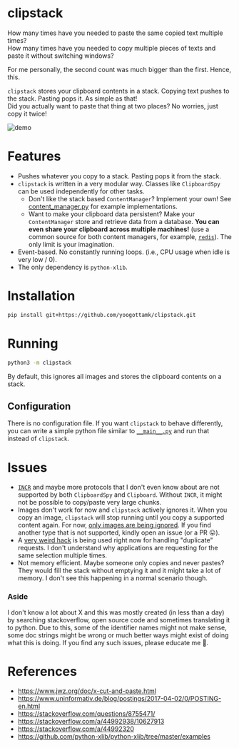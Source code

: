 # clipstack
How many times have you needed to paste the same copied text multiple times?  
How many times have you needed to copy multiple pieces of texts and paste it without switching windows?

For me personally, the second count was much bigger than the first. Hence, this.

`clipstack` stores your clipboard contents in a stack. Copying text pushes to the stack. Pasting pops it. As simple as that!  
Did you actually want to paste that thing at two places? No worries, just copy it twice!

![demo](./demo.gif)

# Features
 - Pushes whatever you copy to a stack. Pasting pops it from the stack.
 - `clipstack` is written in a very modular way. Classes like `ClipboardSpy` can be used independently for other tasks.
   - Don't like the stack based `ContentManager`? Implement your own! See [content\_manager.py](./clipstack/content_manager.py) for example implementations.
   - Want to make your clipboard data persistent? Make your `ContentManager` store and retrieve data from a database. **You can even share your clipboard across multiple machines!** (use a common source for both content managers, for example, [`redis`](https://redis.io/)). The only limit is your imagination.
 - Event-based. No constantly running loops. (i.e., CPU usage when idle is very low / 0).
 - The only dependency is `python-xlib`.

# Installation
```sh
pip install git+https://github.com/yoogottamk/clipstack.git
```

# Running
```sh
python3 -m clipstack
```
By default, this ignores all images and stores the clipboard contents on a stack.

## Configuration
There is no configuration file. If you want `clipstack` to behave differently, you can write a simple python file similar to [`__main__.py`](./clipstack/__main__.py) and run that instead of `clipstack`.

# Issues
   - [`INCR`](https://www.x.org/releases/X11R7.6/doc/xorg-docs/specs/ICCCM/icccm.html#incr_properties) and maybe more protocols that I don't even know about are not supported by both `ClipboardSpy` and `Clipboard`. Without `INCR`, it might not be possible to copy/paste very large chunks.
 - Images don't work for now and `clipstack` actively ignores it. When you copy an image, `clipstack` will stop running until you copy a supported content again. For now, [only images are being ignored](./clipstack/__main__.py). If you find another type that is not supported, kindly open an issue (or a PR 😛).
 - A [very weird hack](https://github.com/YoogottamK/clipstack/blob/871f4e95594d1995c9cbb80d09c44ebe3c7afe18/clipstack/clipboard.py#L106-L124) is being used right now for handling "duplicate" requests. I don't understand why applications are requesting for the same selection multiple times.
 - Not memory efficient. Maybe someone only copies and never pastes? They would fill the stack without emptying it and it might take a lot of memory. I don't see this happening in a normal scenario though.

### Aside
I don't know a lot about X and this was mostly created (in less than a day) by searching stackoverflow, open source code and sometimes translating it to python. Due to this, some of the identifier names might not make sense, some doc strings might be wrong or much better ways might exist of doing what this is doing. If you find any such issues, please educate me 🙏.

# References
 - https://www.jwz.org/doc/x-cut-and-paste.html
 - https://www.uninformativ.de/blog/postings/2017-04-02/0/POSTING-en.html
 - https://stackoverflow.com/questions/8755471/
 - https://stackoverflow.com/a/44992938/10627913
 - https://stackoverflow.com/a/44992320
 - https://github.com/python-xlib/python-xlib/tree/master/examples
